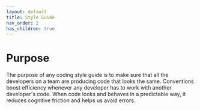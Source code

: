 ```yaml
---
layout: default
title: Style Guide
nav_order: 2
has_children: true
---
```


# Purpose

The purpose of any coding style guide is to make sure that all the developers 
on a team are producing code that looks the same. Conventions boost efficiency 
whenever any developer has to work with another developer's code. When code 
looks and behaves in a predictable way, it reduces cognitive friction and helps 
us avoid errors.

